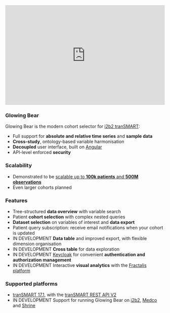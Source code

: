 <iframe width="100%" height="315" src="https://www.youtube.com/embed/ZVnZ3zszzHo?rel=0&amp;controls=0&amp;showinfo=0" frameborder="0" allow="autoplay; encrypted-media" allowfullscreen></iframe>

### Glowing Bear
<span class="green">Glowing Bear</span> is the modern cohort selector for [i2b2 tranSMART](https://transmartfoundation.org/):

* Full support for <strong>absolute and relative time series</strong> and <strong>sample data</strong>
* <strong>Cross-study</strong>, ontology-based variable harmonisation
* <strong>Decoupled</strong> user interface, built on [Angular](https://angular.io/)
* API-level enforced <strong>security</strong>

### Scalability
* Demonstrated to be [scalable up to <strong>100k patients</strong> and <strong>500M observations</strong>](http://blog.thehyve.nl/blog/upscaling-transmart-and-glowing-bear)
* Even larger cohorts planned

### Features
* Tree-structured <strong>data overview</strong> with variable search
* Patient <strong>cohort selection</strong> with complex nested queries
* <strong>Dataset selection</strong> on variables of interest and <strong>data export</strong>
* Patient query subscription: receive email notifications when your cohort is updated
* <span class="green">IN DEVELOPMENT</span> <strong>Data table</strong> and improved export, with flexible dimension organisation
* <span class="green">IN DEVELOPMENT</span> <strong>Cross table</strong> for data exploration
* <span class="green">IN DEVELOPMENT</span> [Keycloak](https://www.keycloak.org/) for convenient <strong>authentication and authorization management</strong>
* <span class="green">IN DEVELOPMENT</span> Interactive <strong>visual analytics</strong> with the [Fractalis platform](https://fractalis.lcsb.uni.lu/)

### Supported platforms
* [tranSMART 17.1](https://wiki.transmartfoundation.org/display/transmartwiki/tranSMART+17.1+Server+release), with the [tranSMART REST API V2](https://transmart.thehyve.net/open-api)
* <span class="green">IN DEVELOPMENT</span> Support for running Glowing Bear on [i2b2](https://www.i2b2.org/), [Medco](https://c4science.ch/w/medco/) and [Shrine](https://open.med.harvard.edu/project/shrine/)
